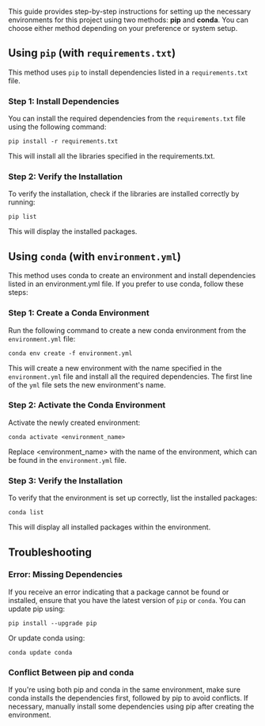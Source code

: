 This guide provides step-by-step instructions for setting up the necessary environments for this project using two methods: **pip** and **conda**. You can choose either method depending on your preference or system setup.

## **Using `pip` (with `requirements.txt`)**

This method uses `pip` to install dependencies listed in a `requirements.txt` file.

### Step 1: Install Dependencies
You can install the required dependencies from the `requirements.txt` file using the following command:

```
pip install -r requirements.txt
```

This will install all the libraries specified in the requirements.txt.

### Step 2: Verify the Installation
To verify the installation, check if the libraries are installed correctly by running:

```
pip list
```

This will display the installed packages.


## **Using `conda` (with `environment.yml`)**

This method uses conda to create an environment and install dependencies listed in an environment.yml file. If you prefer to use conda, follow these steps:

### Step 1: Create a Conda Environment
Run the following command to create a new conda environment from the `environment.yml` file:

```
conda env create -f environment.yml
```

This will create a new environment with the name specified in the `environment.yml` file and install all the required dependencies. The first line of the `yml` file sets the new environment's name. 

### Step 2: Activate the Conda Environment
Activate the newly created environment:

```
conda activate <environment_name>
```

Replace <environment_name> with the name of the environment, which can be found in the `environment.yml` file.

### Step 3: Verify the Installation
To verify that the environment is set up correctly, list the installed packages:

```
conda list
```

This will display all installed packages within the environment.

## Troubleshooting

### Error: Missing Dependencies
If you receive an error indicating that a package cannot be found or installed, ensure that you have the latest version of `pip` or `conda`. You can update pip using:

```
pip install --upgrade pip
```

Or update conda using:

```
conda update conda
```

### Conflict Between pip and conda
If you're using both pip and conda in the same environment, make sure conda installs the dependencies first, followed by pip to avoid conflicts. If necessary, manually install some dependencies using pip after creating the environment.